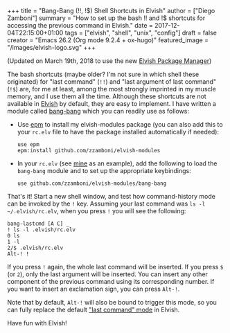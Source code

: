 +++
title = "Bang-Bang (!!, !$) Shell Shortcuts in Elvish"
author = ["Diego Zamboni"]
summary = "How to set up the bash !! and !$ shortcuts for accessing the previous command in Elvish."
date = 2017-12-04T22:15:00+01:00
tags = ["elvish", "shell", "unix", "config"]
draft = false
creator = "Emacs 26.2 (Org mode 9.2.4 + ox-hugo)"
featured_image = "/images/elvish-logo.svg"
+++

(Updated on March 19th, 2018 to use the new [Elvish Package Manager](https://elvish.io/ref/epm.html))

The bash shortcuts (maybe older? I'm not sure in which shell these originated) for "last command" (`!!`) and "last argument of last command" (`!$`) are, for me at least, among the most strongly imprinted in my muscle memory, and I use them all the time. Although these shortcuts are not available in [Elvish](/post/elvish-an-awesome-unix-shell/) by default, they are easy to implement. I have written a module called [bang-bang](https://github.com/zzamboni/elvish-modules/blob/master/bang-bang.org) which you can readily use as follows:

-   Use [epm](https://elvish.io/ref/epm.html) to install my elvish-modules package (you can also add this to your `rc.elv` file to have the package installed automatically if needed):

    ```elvish
    use epm
    epm:install github.com/zzamboni/elvish-modules
    ```

-   In your `rc.elv` (see [mine](/post/my-elvish-configuration-with-commentary/) as an example), add the following to load the `bang-bang` module and to set up the appropriate keybindings:

    ```elvish
    use github.com/zzamboni/elvish-modules/bang-bang
    ```

That's it! Start a new shell window, and test how command-history mode can be invoked by the `!` key. Assuming your last command was `ls -l ~/.elvish/rc.elv`, when you press `!` you will see the following:

```text
bang-lastcmd [A C] _
! ls -l .elvish/rc.elv
0 ls
1 -l
2/$ .elvish/rc.elv
Alt-! !
```

If you press `!` again, the whole last command will be inserted. If you press `$` (or `2`), only the last argument will be inserted. You can insert any other component of the previous command using its corresponding number. If you want to insert an exclamation sign, you can press `Alt-!`.

Note that by default, `Alt-!` will also be bound to trigger this mode, so you can fully replace the default ["last command" mode](https://elvish.io/learn/cookbook.html) in Elvish.

Have fun with Elvish!

